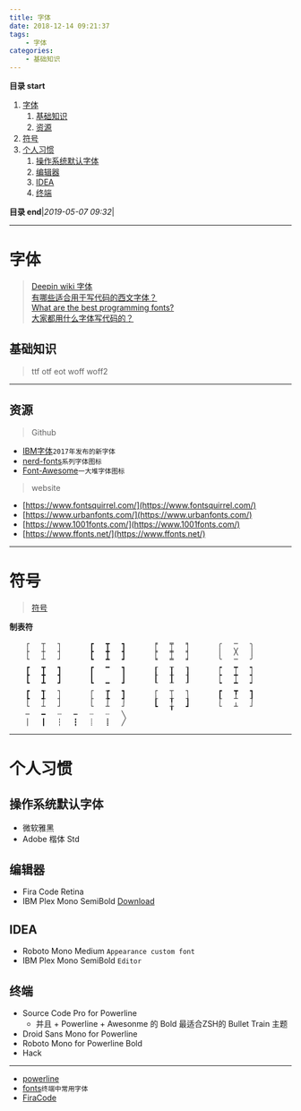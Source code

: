 ```yaml
---
title: 字体
date: 2018-12-14 09:21:37
tags: 
    - 字体
categories: 
    - 基础知识
---
```


**目录 start**
 
1. [字体](#字体)
    1. [基础知识](#基础知识)
    1. [资源](#资源)
1. [符号](#符号)
1. [个人习惯](#个人习惯)
    1. [操作系统默认字体](#操作系统默认字体)
    1. [编辑器](#编辑器)
    1. [IDEA](#idea)
    1. [终端](#终端)

**目录 end**|_2019-05-07 09:32_|
****************************************
# 字体
> [Deepin wiki 字体](https://wiki.deepin.org/wiki/%E5%AD%97%E4%BD%93)  
> [有哪些适合用于写代码的西文字体？](https://www.zhihu.com/question/20299865)  
> [What are the best programming fonts?](https://www.slant.co/topics/67/~best-programming-fonts)  
> [大家都用什么字体写代码的？](https://segmentfault.com/q/1010000000193004)

## 基础知识 
> ttf otf eot woff woff2 

********************************
## 资源
> Github
- [IBM字体](https://github.com/IBM/type)`2017年发布的新字体`
- [nerd-fonts](https://github.com/ryanoasis/nerd-fonts)`系列字体图标`
- [Font-Awesome](https://github.com/FortAwesome/Font-Awesome)`一大堆字体图标`

> website
- [https://www.fontsquirrel.com/](https://www.fontsquirrel.com/)
- [https://www.urbanfonts.com/](https://www.urbanfonts.com/)
- [https://www.1001fonts.com/](https://www.1001fonts.com/)
- [https://www.ffonts.net/](https://www.ffonts.net/)

******************************

# 符号
> [符号](http://www.bangnishouji.com/fuhao/)

**制表符**
```
    ┌ 	┬ 	┐ 	  	┏ 	┳ 	┓ 	  	╒ 	╤ 	╕ 	  	╭ 	─ 	╮
    ├ 	┼ 	┤ 	  	┣ 	╋ 	┫ 	  	╞ 	╪ 	╡ 	  	│ 	╳ 	│
    └ 	┴ 	┘ 	  	┗ 	┻ 	┛ 	  	╘ 	╧ 	╛ 	  	╰ 	─ 	╯
    ┏ 	┳ 	┓ 	  	┏ 	━ 	┓ 	  	┎ 	┰ 	┒ 	  	┍ 	┯ 	┑
    ┣ 	╋ 	┫ 	  	┃ 	  	┃ 	  	┠ 	╂ 	┨ 	  	┝ 	┿ 	┥
    ┗ 	┻ 	┛ 	  	┗ 	━ 	┛ 	  	┖ 	┸ 	┚ 	  	┕ 	┷ 	┙
    ┏ 	┱ 	┐ 	  	┌ 	┲ 	┓ 	  	┌ 	┬ 	┐ 	  	┏ 	┳ 	┓
    ┡ 	╃ 	┤ 	  	├ 	╄ 	┩ 	  	┟ 	╁ 	┧ 	  	┞ 	┴ 	┦
    └ 	┴ 	┘ 	  	└ 	┴ 	┘ 	  	┗ 	╁ 	┛ 	  	└ 	┴ 	┘
    ─ 	━ 	┄ 	┅ 	┈ 	┈ 	╲ 	  	  	  	  	  	  	  	 
    │ 	┃ 	┆ 	┇ 	┊ 	┋ 	╱ 	  	  	  	  	  	  	  	 
```

*****************************

# 个人习惯
## 操作系统默认字体
- 微软雅黑
- Adobe 楷体 Std

## 编辑器
- Fira Code Retina
- IBM Plex Mono SemiBold [Download](https://fontmeme.com/fonts/ibm-plex-mono-font/)

## IDEA
- Roboto Mono Medium `Appearance custom font`
- IBM Plex Mono SemiBold `Editor`
## 终端
- Source Code Pro for Powerline
    - 并且 + Powerline + Awesonme 的 Bold 最适合ZSH的 Bullet Train 主题
- Droid Sans Mono for Powerline
- Roboto Mono for Powerline Bold
- Hack

************************

- [powerline](https://github.com/powerline/powerline)
- [fonts](https://github.com/powerline/fonts)`终端中常用字体`
- [FiraCode](https://github.com/tonsky/FiraCode)
